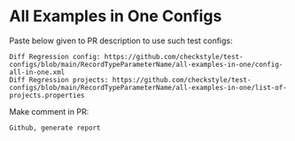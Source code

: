 # All Examples in One Configs
Paste below given to PR description to use such test configs:
```
Diff Regression config: https://github.com/checkstyle/test-configs/blob/main/RecordTypeParameterName/all-examples-in-one/config-all-in-one.xml
Diff Regression projects: https://github.com/checkstyle/test-configs/blob/main/RecordTypeParameterName/all-examples-in-one/list-of-projects.properties
```
Make comment in PR:
```
Github, generate report
```
